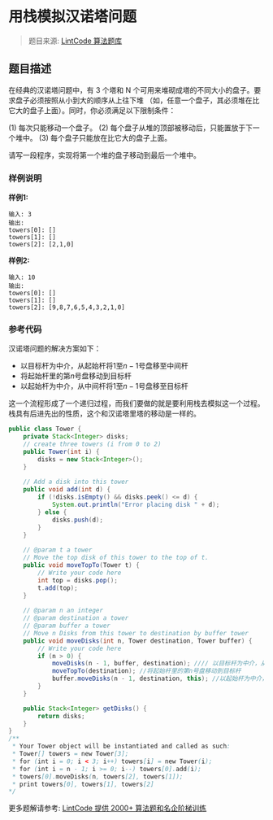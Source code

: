 # 用栈模拟汉诺塔问题
 > 题目来源: [LintCode 算法题库](https://www.lintcode.com/problem/mock-hanoi-tower-by-stacks/?utm_source=sc-github-wzz)
 ## 题目描述
 在经典的汉诺塔问题中，有 3 个塔和 N 个可用来堆砌成塔的不同大小的盘子。要求盘子必须按照从小到大的顺序从上往下堆 （如，任意一个盘子，其必须堆在比它大的盘子上面）。同时，你必须满足以下限制条件：

(1) 每次只能移动一个盘子。
(2) 每个盘子从堆的顶部被移动后，只能置放于下一个堆中。
(3) 每个盘子只能放在比它大的盘子上面。

请写一段程序，实现将第一个堆的盘子移动到最后一个堆中。


 ### 样例说明
 **样例1:**
```plain
输入: 3
输出: 
towers[0]: []
towers[1]: []
towers[2]: [2,1,0]
```

**样例2:**
```plain
输入: 10
输出:
towers[0]: []
towers[1]: []
towers[2]: [9,8,7,6,5,4,3,2,1,0]
```
 ### 参考代码
 汉诺塔问题的解决方案如下：
- 以目标杆为中介，从起始杆将1至$n-1$号盘移至中间杆
- 将起始杆里的第$n$号盘移动到目标杆
- 以起始杆为中介，从中间杆将1至$n-1$号盘移至目标杆

这一个流程形成了一个递归过程，而我们要做的就是要利用栈去模拟这一个过程。栈具有后进先出的性质，这个和汉诺塔里塔的移动是一样的。
```java
public class Tower {
    private Stack<Integer> disks;
    // create three towers (i from 0 to 2)
    public Tower(int i) {
        disks = new Stack<Integer>();
    }
	
    // Add a disk into this tower
    public void add(int d) {
        if (!disks.isEmpty() && disks.peek() <= d) {
            System.out.println("Error placing disk " + d);
        } else {
            disks.push(d);
        }
    }
	
    // @param t a tower
    // Move the top disk of this tower to the top of t.
    public void moveTopTo(Tower t) {
        // Write your code here
        int top = disks.pop();
        t.add(top);
    }
	
    // @param n an integer
    // @param destination a tower
    // @param buffer a tower
    // Move n Disks from this tower to destination by buffer tower
    public void moveDisks(int n, Tower destination, Tower buffer) {
        // Write your code here
        if (n > 0) {	
            moveDisks(n - 1, buffer, destination); //// 以目标杆为中介，从起始杆将1至n-1号盘移至中间杆
            moveTopTo(destination); //将起始杆里的第n号盘移动到目标杆
            buffer.moveDisks(n - 1, destination, this); //以起始杆为中介，从中间杆将1至n-1号盘移至目标杆
        }
    }

    public Stack<Integer> getDisks() {
        return disks;
    }
}
/**
 * Your Tower object will be instantiated and called as such:
 * Tower[] towers = new Tower[3];	
 * for (int i = 0; i < 3; i++) towers[i] = new Tower(i);
 * for (int i = n - 1; i >= 0; i--) towers[0].add(i);	
 * towers[0].moveDisks(n, towers[2], towers[1]);
 * print towers[0], towers[1], towers[2]
*/
```
 更多题解请参考: [LintCode 提供 2000+ 算法题和名企阶梯训练](https://www.lintcode.com/problem/?utm_source=sc-github-wzz)
